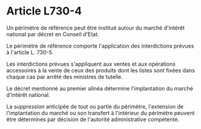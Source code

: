 # Article L730-4

Un périmètre de référence peut être institué autour du marché d'intérêt national par décret en Conseil d'Etat.

Le périmètre de référence comporte l'application des interdictions prévues à l'article L. 730-5.

Les interdictions prévues s'appliquent aux ventes et aux opérations accessoires à la vente de ceux des produits dont les listes sont fixées dans chaque cas par arrêté des ministres de tutelle.

Le décret mentionné au premier alinéa détermine l'implantation du marché d'intérêt national.

La suppression anticipée de tout ou partie du périmètre, l'extension de l'implantation du marché ou son transfert à l'intérieur du périmètre peuvent être déterminés par décision de l'autorité administrative compétente.
